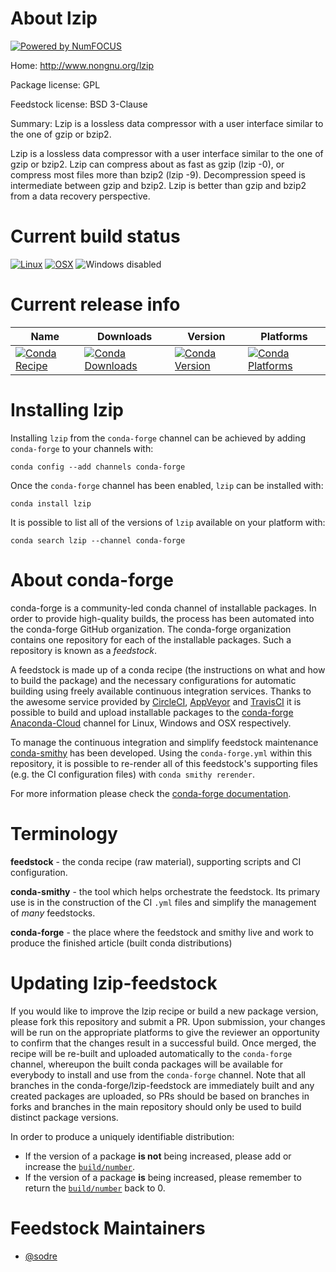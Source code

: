 About lzip
==========

[![Powered by NumFOCUS](https://img.shields.io/badge/powered%20by-NumFOCUS-orange.svg?style=flat&colorA=E1523D&colorB=007D8A)](http://numfocus.org)

Home: http://www.nongnu.org/lzip

Package license: GPL

Feedstock license: BSD 3-Clause

Summary: Lzip is a lossless data compressor with a user interface similar to the one of gzip or bzip2.

Lzip is a lossless data compressor with a user interface similar to the
one of gzip or bzip2. Lzip can compress about as fast as gzip (lzip -0),
or compress most files more than bzip2 (lzip -9). Decompression speed is
intermediate between gzip and bzip2. Lzip is better than gzip and bzip2
from a data recovery perspective.


Current build status
====================

[![Linux](https://img.shields.io/circleci/project/github/conda-forge/lzip-feedstock/master.svg?label=Linux)](https://circleci.com/gh/conda-forge/lzip-feedstock)
[![OSX](https://img.shields.io/travis/conda-forge/lzip-feedstock/master.svg?label=macOS)](https://travis-ci.org/conda-forge/lzip-feedstock)
![Windows disabled](https://img.shields.io/badge/Windows-disabled-lightgrey.svg)

Current release info
====================

| Name | Downloads | Version | Platforms |
| --- | --- | --- | --- |
| [![Conda Recipe](https://img.shields.io/badge/recipe-lzip-green.svg)](https://anaconda.org/conda-forge/lzip) | [![Conda Downloads](https://img.shields.io/conda/dn/conda-forge/lzip.svg)](https://anaconda.org/conda-forge/lzip) | [![Conda Version](https://img.shields.io/conda/vn/conda-forge/lzip.svg)](https://anaconda.org/conda-forge/lzip) | [![Conda Platforms](https://img.shields.io/conda/pn/conda-forge/lzip.svg)](https://anaconda.org/conda-forge/lzip) |

Installing lzip
===============

Installing `lzip` from the `conda-forge` channel can be achieved by adding `conda-forge` to your channels with:

```
conda config --add channels conda-forge
```

Once the `conda-forge` channel has been enabled, `lzip` can be installed with:

```
conda install lzip
```

It is possible to list all of the versions of `lzip` available on your platform with:

```
conda search lzip --channel conda-forge
```


About conda-forge
=================

conda-forge is a community-led conda channel of installable packages.
In order to provide high-quality builds, the process has been automated into the
conda-forge GitHub organization. The conda-forge organization contains one repository
for each of the installable packages. Such a repository is known as a *feedstock*.

A feedstock is made up of a conda recipe (the instructions on what and how to build
the package) and the necessary configurations for automatic building using freely
available continuous integration services. Thanks to the awesome service provided by
[CircleCI](https://circleci.com/), [AppVeyor](https://www.appveyor.com/)
and [TravisCI](https://travis-ci.org/) it is possible to build and upload installable
packages to the [conda-forge](https://anaconda.org/conda-forge)
[Anaconda-Cloud](https://anaconda.org/) channel for Linux, Windows and OSX respectively.

To manage the continuous integration and simplify feedstock maintenance
[conda-smithy](https://github.com/conda-forge/conda-smithy) has been developed.
Using the ``conda-forge.yml`` within this repository, it is possible to re-render all of
this feedstock's supporting files (e.g. the CI configuration files) with ``conda smithy rerender``.

For more information please check the [conda-forge documentation](https://conda-forge.org/docs/).

Terminology
===========

**feedstock** - the conda recipe (raw material), supporting scripts and CI configuration.

**conda-smithy** - the tool which helps orchestrate the feedstock.
                   Its primary use is in the construction of the CI ``.yml`` files
                   and simplify the management of *many* feedstocks.

**conda-forge** - the place where the feedstock and smithy live and work to
                  produce the finished article (built conda distributions)


Updating lzip-feedstock
=======================

If you would like to improve the lzip recipe or build a new
package version, please fork this repository and submit a PR. Upon submission,
your changes will be run on the appropriate platforms to give the reviewer an
opportunity to confirm that the changes result in a successful build. Once
merged, the recipe will be re-built and uploaded automatically to the
`conda-forge` channel, whereupon the built conda packages will be available for
everybody to install and use from the `conda-forge` channel.
Note that all branches in the conda-forge/lzip-feedstock are
immediately built and any created packages are uploaded, so PRs should be based
on branches in forks and branches in the main repository should only be used to
build distinct package versions.

In order to produce a uniquely identifiable distribution:
 * If the version of a package **is not** being increased, please add or increase
   the [``build/number``](https://conda.io/docs/user-guide/tasks/build-packages/define-metadata.html#build-number-and-string).
 * If the version of a package **is** being increased, please remember to return
   the [``build/number``](https://conda.io/docs/user-guide/tasks/build-packages/define-metadata.html#build-number-and-string)
   back to 0.

Feedstock Maintainers
=====================

* [@sodre](https://github.com/sodre/)


